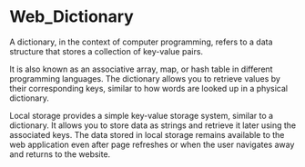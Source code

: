 # Web_Dictionary

A dictionary, in the context of computer programming, refers to a data structure that stores a collection of key-value pairs. 

It is also known as an associative array, map, or hash table in different programming languages. The dictionary allows you to retrieve values by their corresponding keys, similar to how words are looked up in a physical dictionary.

Local storage provides a simple key-value storage system, similar to a dictionary. It allows you to store data as strings and retrieve it later using the associated keys. The data stored in local storage remains available to the web application even after page refreshes or when the user navigates away and returns to the website.

